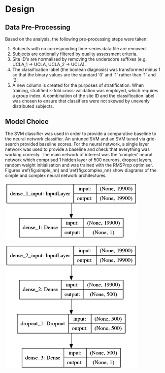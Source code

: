 # Design

## Data Pre-Processing

Based on the analysis, the following pre-processing steps were taken:

1. Subjects with no corresponding time-series data file are removed.
2. Subjects are optionally filtered by quality assessment criteria.
3. Site ID's are normalised by removing the underscore suffixes (e.g. UCLA_1 -> UCLA, UCLA_2 -> UCLA).
4. The classification label (the boolean diagnosis) was transformed minus 1 so that the binary values are the standard '0' and '1' rather than '1' and '2'.
5. A new column is created for the purposes of stratification. When training, stratified k-fold cross-validation was employed, which requires a group index. A combination of the site ID and the classification label was chosen to ensure that classifiers were not skewed by unevenly distributed subjects.

## Model Choice

The SVM classifier was used in order to provide a comparative baseline to the neural network classifier. An untuned SVM and an SVM tuned via grid-search provided baseline scores. For the neural network, a single layer network was used to provide a baseline and check that everything was working correcly. The main network of interest was the 'complex' neural network which comprised 1 hidden layer of 500 neurons, dropout layers, random weight initialisation and was trained with the RMSProp optimiser. Figures \ref{fig:simple_nn} and \ref{fig:complex_nn} show diagrams of the simple and complex neural network architectures.

![The simple single-layer neural network architecture.\label{fig:simple_nn}](source/figures/nn_simple.png)

![The complex and configurable multi-layer neural network architecture.\label{fig:complex_nn}](source/figures/nn_complex.png)
